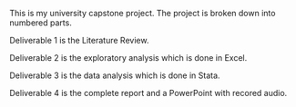 This is my university capstone project. The project is broken down into numbered parts.

Deliverable 1 is the Literature Review.

Deliverable 2 is the exploratory analysis which is done in Excel.

Deliverable 3 is the data analysis which is done in Stata.

Deliverable 4 is the complete report and a PowerPoint with recored audio.
